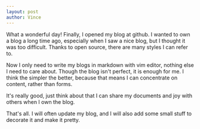 ```yaml
---
layout: post
author: Vince
---
```


What a wonderful day! Finally, I opened my blog at github. I wanted to own a
blog a long time ago, especially when I saw a nice blog, but I thought it was
too difficult. Thanks to open source, there are many styles I can refer to.

Now I only need to write my blogs in markdown with vim editor, nothing else I
need to care about. Though the blog isn't perfect, it is enough for me. I
think the simpler the better, because that means I can concentrate on content,
rather than forms.

It's really good, just think about that I can share my documents and joy with
others when I own the blog.

That's all. I will often update my blog, and I will also add some small stuff
to decorate it and make it pretty. 
